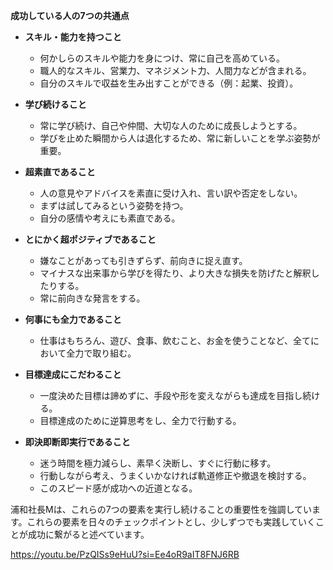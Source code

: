 

**成功している人の7つの共通点**

- **スキル・能力を持つこと**
    
    - 何かしらのスキルや能力を身につけ、常に自己を高めている。
    - 職人的なスキル、営業力、マネジメント力、人間力などが含まれる。
    - 自分のスキルで収益を生み出すことができる（例：起業、投資）。
- **学び続けること**
    
    - 常に学び続け、自己や仲間、大切な人のために成長しようとする。
    - 学びを止めた瞬間から人は退化するため、常に新しいことを学ぶ姿勢が重要。
- **超素直であること**
    
    - 人の意見やアドバイスを素直に受け入れ、言い訳や否定をしない。
    - まずは試してみるという姿勢を持つ。
    - 自分の感情や考えにも素直である。
- **とにかく超ポジティブであること**
    
    - 嫌なことがあっても引きずらず、前向きに捉え直す。
    - マイナスな出来事から学びを得たり、より大きな損失を防げたと解釈したりする。
    - 常に前向きな発言をする。
- **何事にも全力であること**
    
    - 仕事はもちろん、遊び、食事、飲むこと、お金を使うことなど、全てにおいて全力で取り組む。
- **目標達成にこだわること**
    
    - 一度決めた目標は諦めずに、手段や形を変えながらも達成を目指し続ける。
    - 目標達成のために逆算思考をし、全力で行動する。
- **即決即断即実行であること**
    
    - 迷う時間を極力減らし、素早く決断し、すぐに行動に移す。
    - 行動しながら考え、うまくいかなければ軌道修正や撤退を検討する。
    - このスピード感が成功への近道となる。

浦和社長Mは、これらの7つの要素を実行し続けることの重要性を強調しています。これらの要素を日々のチェックポイントとし、少しずつでも実践していくことが成功に繋がると述べています。


https://youtu.be/PzQISs9eHuU?si=Ee4oR9aIT8FNJ6RB